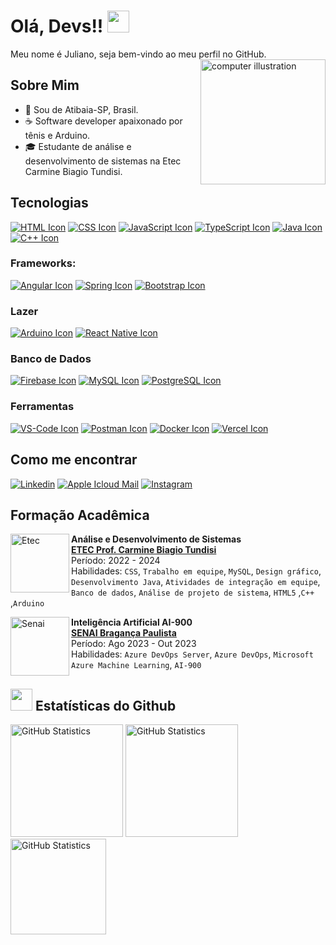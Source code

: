 # Olá, Devs!! <img src="https://media.giphy.com/media/hvRJCLFzcasrR4ia7z/giphy.gif" width="35">

Meu nome é Juliano, seja bem-vindo ao meu perfil no GitHub. 
<img src="https://raw.githubusercontent.com/MicaelliMedeiros/micaellimedeiros/master/image/computer-illustration.png" alt="computer illustration" min-width="200px" max-width="200px" width="200px" align="right">

## Sobre Mim
- 📍 Sou de Atibaia-SP, Brasil.
- ☕️ Software developer apaixonado por tênis e Arduino.
- 🎓 Estudante de análise e desenvolvimento de sistemas na Etec Carmine Biagio Tundisi.

## Tecnologias

[<img src="https://skillicons.dev/icons?i=html" alt="HTML Icon">](https://developer.mozilla.org/pt-BR/docs/Web/HTML)
[<img src="https://skillicons.dev/icons?i=css" alt="CSS Icon">](https://developer.mozilla.org/pt-BR/docs/Web/CSS)
[<img src="https://skillicons.dev/icons?i=js" alt="JavaScript Icon">](https://developer.mozilla.org/pt-BR/docs/Web/JavaScript)
[<img src="https://skillicons.dev/icons?i=ts" alt="TypeScript Icon">](https://www.typescriptlang.org/pt/)
[<img src="https://skillicons.dev/icons?i=java" alt="Java Icon">](https://apache.com)
[<img src="https://skillicons.dev/icons?i=cpp" alt="C++ Icon">](https://apache.com)

### Frameworks:
[<img src="https://skillicons.dev/icons?i=angular" alt="Angular Icon">](https://angular.io)
[<img src="https://skillicons.dev/icons?i=spring" alt="Spring Icon">](https://spring.io)
[<img src="https://skillicons.dev/icons?i=bootstrap" alt="Bootstrap Icon">](https://getbootstrap.com)

### Lazer
[<img src="https://skillicons.dev/icons?i=arduino" alt="Arduino Icon">](https://www.arduino.cc)
[<img src="https://skillicons.dev/icons?i=react" alt="React Native Icon">](https://reactnative.dev)

### Banco de Dados
[<img src="https://skillicons.dev/icons?i=firebase" alt="Firebase Icon">](https://firebase.google.com)
[<img src="https://skillicons.dev/icons?i=mysql" alt="MySQL Icon">](https://www.mysql.com)
[<img src="https://skillicons.dev/icons?i=postgresql" alt="PostgreSQL Icon">](https://www.postgresql.org)

### Ferramentas
[<img src="https://skillicons.dev/icons?i=vscode" alt="VS-Code Icon">](https://code.visualstudio.com)
[<img src="https://skillicons.dev/icons?i=postman" alt="Postman Icon">](https://www.postman.com)
[<img src="https://skillicons.dev/icons?i=docker" alt="Docker Icon">](https://www.docker.com)
[<img src="https://skillicons.dev/icons?i=vercel" alt="Vercel Icon">](https://vercel.com)



## Como me encontrar
[<img src="https://img.shields.io/badge/-linkedin-%230077B5?style=for-the-badge&logo=linkedin&logoColor=white" alt="Linkedin">](https://www.linkedin.com/in/juliano-santos-590345257?utm_source=share&utm_campaign=share_via&utm_content=profile&utm_medium=ios_app)
[<img src="https://img.shields.io/badge/mail-FFFFFF?style=for-the-badge&logo=apple&logoColor=black" alt="Apple Icloud Mail">](mailto:Juliano.santos88@icloud.com)
[<img src="https://img.shields.io/badge/-Instagram-%23E4405F?style=for-the-badge&logo=instagram&logoColor=white" alt="Instagram">](https://instagram.com/_sntosk_)


## Formação Acadêmica
[<img align="left" height="94px" width="94px" alt="Etec" src="https://encrypted-tbn0.gstatic.com/images?q=tbn:ANd9GcSJKD-WQPvQrM1mJW9oFmHYn2fRvQwbnFbvsQ&usqp=CAU"/>](https://etec.carmine/)
**Análise e Desenvolvimento de Sistemas** \
[**ETEC Prof. Carmine Biagio Tundisi**](https://etec.carmine/) \
Período: 2022 - 2024 \
Habilidades: `CSS`, `Trabalho em equipe`, `MySQL`, `Design gráfico`, `Desenvolvimento Java`, `Atividades de integração em equipe`, `Banco de dados`, `Análise de projeto de sistema`, `HTML5` ,`C++` ,`Arduino` 

[<img align="left" height="94px" width="94px" alt="Senai" src="https://encrypted-tbn0.gstatic.com/images?q=tbn:ANd9GcRUjpsqJvahtYAD5J0mjVEAah7TgcBQkzKxSA&usqp=CAU"/>](https://senai-sp.br/)
**Inteligência Artificial AI-900** \
[**SENAI Bragança Paulista**](https://senai-sp.br/) \
Período: Ago 2023 - Out 2023 \
Habilidades: `Azure DevOps Server`, `Azure DevOps`, `Microsoft Azure Machine Learning`, `AI-900`

## <img src="https://media.giphy.com/media/iY8CRBdQXODJSCERIr/giphy.gif" width="35"><b> Estatísticas do Github </b>

<img height="180px" alt="GitHub Statistics" src="https://github-readme-stats.vercel.app/api/top-langs/?username=DevTech-alpha&layout=compact&langs_count=7&theme=radical"/>
<img height="180px" alt="GitHub Statistics" src="https://github-readme-stats.vercel.app/api/?username=DevTech-alpha&show_icons=true&include_all_commits=true&theme=radical"/>
<img height="153px" alt="GitHub Statistics" src="http://github-readme-streak-stats.herokuapp.com/?user=DevTech-alpha&amp;theme=radical"/>